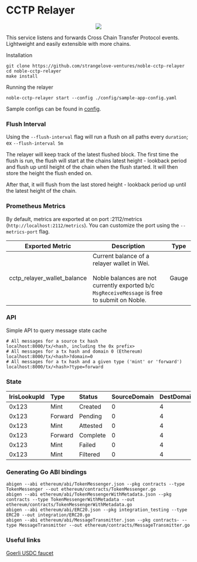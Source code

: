 # CCTP Relayer

<p align="center"><img src=".github/assets/portal.png"></p>

This service listens and forwards Cross Chain Transfer Protocol events.   
Lightweight and easily extensible with more chains.

Installation
```shell
git clone https://github.com/strangelove-ventures/noble-cctp-relayer
cd noble-cctp-relayer
make install
```

Running the relayer
```shell
noble-cctp-relayer start --config ./config/sample-app-config.yaml
```
Sample configs can be found in [config](config).

### Flush Interval

Using the `--flush-interval` flag will run a flush on all paths every `duration`; ex `--flush-interval 5m`

The relayer will keep track of the latest flushed block. The first time the flush is run, the flush will start at the chains latest height - lookback period and flush up until height of the chain when the flush started. It will then store the height the flush ended on.

After that, it will flush from the last stored height - lookback period up until the latest height of the chain.

### Prometheus Metrics

By default, metrics are exported at on port :2112/metrics (`http://localhost:2112/metrics`). You can customize the port using the `--metrics-port` flag. 

| **Exported Metric**         | **Description**                                                                                                                                    | **Type** |
|-----------------------------|----------------------------------------------------------------------------------------------------------------------------------------------------|----------|
| cctp_relayer_wallet_balance | Current balance of a relayer wallet in Wei.<br><br>Noble balances are not currently exported b/c `MsgReceiveMessage` is free to submit on Noble.   | Gauge    |


### API
Simple API to query message state cache
```shell
# All messages for a source tx hash
localhost:8000/tx/<hash, including the 0x prefix>
# All messages for a tx hash and domain 0 (Ethereum)
localhost:8000/tx/<hash>?domain=0
# All messages for a tx hash and a given type ('mint' or 'forward')
localhost:8000/tx/<hash>?type=forward
```

### State

| IrisLookupId | Type    | Status   | SourceDomain | DestDomain | SourceTxHash  | DestTxHash | MsgSentBytes | Created | Updated |
|:-------------|:--------|:---------|:-------------|:-----------|:--------------|:-----------|:-------------|:--------|:--------|
| 0x123        | Mint    | Created  | 0            | 4          | 0x123         | ABC123     | bytes...     | date    | date    |
| 0x123        | Forward | Pending  | 0            | 4          | 0x123         | ABC123     | bytes...     | date    | date    |
| 0x123        | Mint    | Attested | 0            | 4          | 0x123         | ABC123     | bytes...     | date    | date    |
| 0x123        | Forward | Complete | 0            | 4          | 0x123         | ABC123     | bytes...     | date    | date    |
| 0x123        | Mint    | Failed   | 0            | 4          | 0x123         | ABC123     | bytes...     | date    | date    |
| 0x123        | Mint    | Filtered | 0            | 4          | 0x123         | ABC123     | bytes...     | date    | date    |

### Generating Go ABI bindings

```shell
abigen --abi ethereum/abi/TokenMessenger.json --pkg contracts --type TokenMessenger --out ethereum/contracts/TokenMessenger.go
abigen --abi ethereum/abi/TokenMessengerWithMetadata.json --pkg contracts --type TokenMessengerWithMetadata --out ethereum/contracts/TokenMessengerWithMetadata.go
abigen --abi ethereum/abi/ERC20.json --pkg integration_testing --type ERC20 --out integration/ERC20.go
abigen --abi ethereum/abi/MessageTransmitter.json --pkg contracts- --type MessageTransmitter --out ethereum/contracts/MessageTransmitter.go
```

### Useful links
[Goerli USDC faucet](https://usdcfaucet.com/)
